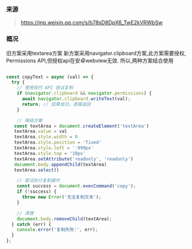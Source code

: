 ### 来源
> https://mp.weixin.qq.com/s/b78sD8DpX6_TwE2kVRWbSw

### 概况
旧方案采用textarea方案
新方案采用navigator.clipboard方案,此方案需要授权, Permissions API,但授权api在安卓webview无效.
所以,两种方案结合使用

```js

const copyText = async (val) => {
  try {
    // 使用现代 API 尝试复制
    if (navigator.clipboard && navigator.permissions) {
      await navigator.clipboard.writeText(val);
      return; // 如果成功，直接返回
    }

    // 降级方案
   const textArea = document.createElement('textArea') 
   textArea.value = val 
   textArea.style.width = 0 
   textArea.style.position = 'fixed' 
   textArea.style.left = '-999px' 
   textArea.style.top = '10px' 
   textArea.setAttribute('readonly', 'readonly')
   document.body.appendChild(textArea) 
   textArea.select()

    // 尝试执行复制操作
    const success = document.execCommand('copy');
    if (!success) {
      throw new Error('无法复制文本');
    }

    // 清理
    document.body.removeChild(textArea);
  } catch (err) {
    console.error('复制失败:', err);
  }
};
```